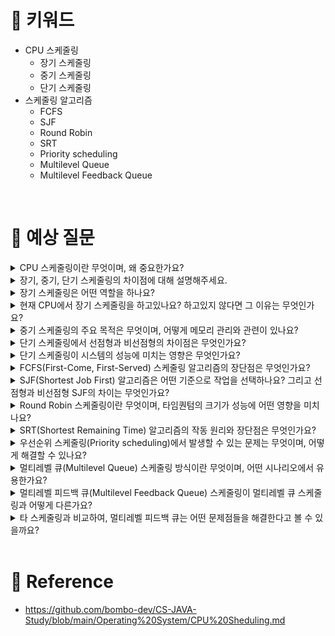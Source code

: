 # 📍 키워드
- CPU 스케줄링
    - 장기 스케줄링
    - 중기 스케줄링
    - 단기 스케줄링
- 스케줄링 알고리즘
    - FCFS
    - SJF
    - Round Robin
    - SRT
    - Priority scheduling
    - Multilevel Queue
    - Multilevel Feedback Queue
<br>

# 📍 예상 질문
<details>
<summary>CPU 스케줄링이란 무엇이며, 왜 중요한가요?</summary>
<div markdown="1">

- CPU 스케줄링은 운영 체제의 스케줄러가 CPU가 처리해야 할 여러 프로세스 또는 스레드 중에서 어떤 것을 다음으로 실행할지 결정하는 과정입니다. 이 스케줄링은 시스템 내의 준비 큐에 있는 프로세스들 사이에서 이루어지며, 효율적인 CPU 사용과 공정한 자원 배분을 목표로 합니다. CPU 스케줄링은 다음과 같은 이유로 중요합니다.
1. 성능 최적화: CPU 스케줄링은 시스템의 성능을 최적화하는 데 중요한 역할을 합니다. 적절한 스케줄링 알고리즘을 사용함으로써 처리량(Throughput), 응답 시간(Response Time), 대기 시간(Waiting Time) 및 CPU 사용률을 개선할 수 있습니다.
2. 자원 활용도 증가: CPU와 같은 시스템 자원의 활용도를 극대화하는 것은 중요합니다. 효과적인 스케줄링을 통해 CPU가 유휴 상태에 머무르는 시간을 줄이고, 시스템 자원을 최대한 활용할 수 있습니다.
3. 시스템의 공정성 보장: 여러 프로세스가 시스템 자원을 공평하게 사용할 수 있도록 하는 것도 중요합니다. 스케줄링은 모든 프로세스가 적절한 CPU 시간을 할당받도록 관리하여, 특정 프로세스가 자원을 독점하는 것을 방지합니다.
4. 멀티태스킹 및 다중 프로그래밍 환경 지원: 현대의 운영 체제는 멀티태스킹과 다중 프로그래밍을 지원합니다. 이러한 환경에서는 동시에 여러 프로세스가 실행될 수 있으므로, CPU 스케줄링이 이 프로세스들 사이에서 효과적으로 CPU 시간을 분배하는 역할을 합니다.
5. 사용자 경험 개선: 사용자 입장에서는 애플리케이션의 응답성과 성능이 중요합니다. 효과적인 CPU 스케줄링은 사용자 요청에 대한 빠른 응답 시간을 보장하고, 이로 인해 전반적인 사용자 경험을 개선할 수 있습니다.
6. 실시간 시스템 지원: 실시간 운영 체제에서는 특정 작업이 정해진 시간 내에 완료되어야 합니다. CPU 스케줄링은 이러한 시간 제약 조건을 충족시키기 위해 필수적인 역할을 수행합니다.

</div>
</details>
<details>
<summary>장기, 중기, 단기 스케줄링의 차이점에 대해 설명해주세요.</summary>
<div markdown="1">

- 장기 스케줄링(Job Scheduler)
    - 목적: 장기 스케줄링의 주요 목적은 어떤 프로세스가 시스템에 진입하여 실행될 준비를 할 것인지 결정하는 것입니다. 이는 프로세스가 시스템의 준비 큐로 들어가는 속도를 조절하여, 멀티 프로그래밍의 정도를 결정합니다.
    - 기능: 시스템의 리소스에 대한 수요와 공급을 조절하는 역할을 합니다. 즉, 시스템의 부하를 관리하여 너무 많은 프로세스가 동시에 실행되어 시스템이 과부하되는 것을 방지합니다.
    - 주기: 상대적으로 긴 주기를 가지며, 프로세스의 생성과 종료에 영향을 줍니다.
- 중기 스케줄링(Swapper)
    - 목적: 중기 스케줄링의 목적은 시스템의 성능을 최적화하기 위해 현재 실행 중이거나 실행을 대기하고 있는 프로세스들을 메모리와 스왑 영역(swap space) 사이에서 이동시키는 것입니다. 이를 통해 메모리 관리 및 멀티태스킹의 효율성을 개선합니다.
    - 기능: 중기 스케줄링은 메모리 사용률을 극대화하고, 메모리 오버헤드를 최소화하기 위해 프로세스를 스왑 아웃(swap out)하거나 스왑 인(swap in)합니다. 이 과정에서 프로세스의 상태가 준비(ready) 상태와 대기(waiting) 상태 사이에서 변경될 수 있습니다.
    - 주기: 장기와 단기 스케줄링 사이에 위치하며, 메모리 사용의 동적 조절을 위해 사용됩니다.
- 단기 스케줄링(CPU Scheduler)
    - 목적: 단기 스케줄링, 또는 CPU 스케줄링의 주요 목적은 준비 큐에 있는 프로세스들 중 어느 하나를 선택하여 CPU를 할당하는 것입니다. 이는 시스템의 응답 시간, 처리량 등을 최적화하는 데 중점을 둡니다.
    - 기능: 시스템의 효율성을 최대화하기 위해 프로세스 사이에서 CPU 시간을 공정하게 분배합니다. 이를 위해 다양한 스케줄링 알고리즘(예: FCFS, SJF, Round Robin 등)이 사용됩니다.
    - 주기: 매우 짧은 주기를 가지며, CPU와 프로세스 간의 상호 작용을 관리합니다.

</div>
</details>
<details>
<summary>장기 스케줄링은 어떤 역할을 하나요?</summary>
<div markdown="1">

- 이 스케줄링의 핵심 목적은 시스템 내에 어떤 프로세스들이 진입하여 실행될 준비를 할 것인지 결정하는 것입니다. 즉, 프로세스가 시스템의 준비 큐에 들어가는 속도를 조절함으로써 멀티프로그래밍의 정도를 결정하고, 시스템의 부하를 관리합니다. 이를 통해 시스템의 성능과 효율성을 극대화하고자 합니다.
- 장기 스케줄링의 역할
    - 멀티 프로그래밍 정도의 조절: 시스템의 멀티프로그래밍 수준을 결정합니다. 즉, 동시에 메모리에 존재할 수 있는 프로세스의 수를 조절하여, 시스템의 리소스가 효율적으로 사용될 수 있도록 합니다.
    - 시스템 부하 관리: 너무 많은 프로세스가 동시에 실행되면 시스템의 성능이 저하될 수 있습니다. 장기 스케줄링은 시스템에 새로운 프로세스를 추가하는 것을 관리하여, 시스템의 부하를 적절히 유지합니다.
    - 리소스 할당: 프로세스가 시스템에 진입할 때 필요한 리소스(예: 메모리, 입출력 장치 등)를 할당받습니다. 이는 프로세스가 실행되기 전에 필요한 준비 단계입니다.

</div>
</details>
<details>
<summary>현재 CPU에서 장기 스케줄링을 하고있나요? 하고있지 않다면 그 이유는 무엇인가요?</summary>
<div markdown="1">

- 초기 컴퓨터 시스템에서 장기 스케줄러의 주된 역할은 시스템의 자원을 효율적으로 사용하기 위해 어떤 프로세스를 메모리에 적재할지 결정하는 것이었습니다. 하지만, 하드웨어의 발전으로 메모리와 처리 능력이 크게 향상되면서 대부분의 시스템에서는 많은 수의 프로세스를 동시에 메모리에 적재하고 관리할 수 있게 되었습니다. 이로 인해 장기 스케줄러의 필요성이 줄어들었습니다.

</div>
</details>
<details>
<summary>중기 스케줄링의 주요 목적은 무엇이며, 어떻게 메모리 관리와 관련이 있나요?</summary>
<div markdown="1">

- 중기 스케줄링의 주요 목적은 시스템의 성능을 최적화하기 위해 현재 실행 중이거나 실행을 대기하고 있는 프로세스들을 메모리와 스왑 영역(swap space) 사이에서 이동시키는 것입니다. 이를 통해 메모리 관리와 멀티태스킹의 효율성을 개선하고, 시스템의 전반적인 성능을 향상시킵니다.
- 중기 스케줄링의 주요 목적
    - 메모리 사용 최적화: 중기 스케줄링은 메모리 사용률을 최적화하여, 시스템의 리소스를 더 효율적으로 사용할 수 있도록 합니다. 이는 메모리가 제한된 시스템에서 특히 중요합니다.
    - 시스템의 성능 개선: 메모리와 CPU 리소스 사이의 균형을 맞추어 시스템의 성능을 개선합니다. 프로세스가 메모리에 적재되거나 제거됨으로써, CPU 사용률과 메모리 사용률 사이의 최적의 균형을 찾으려고 합니다.
    - 멀티태스킹 효율성 개선: 실행 가능한 프로세스의 집합을 관리하여 멀티태스킹 환경에서의 효율성을 개선합니다. 이는 사용자에게 더 나은 응답 시간과 처리량을 제공하는 데 도움이 됩니다.

- 메모리 관리와의 관련성
    - 중기 스케줄링은 메모리 관리와 직접적으로 관련이 있습니다. 프로세스가 시스템 메모리와 스왑 영역 사이에서 이동함으로써, 실행 중인 프로세스의 메모리 요구사항과 사용 가능한 메모리 리소스 사이의 균형을 조절합니다. 다음과 같은 방식으로 메모리 관리와 연결됩니다:
        - 스왑 아웃(Swap out): 시스템 메모리가 부족할 때, 중기 스케줄러는 일부 프로세스를 스왑 영역으로 이동시켜 메모리를 확보할 수 있습니다. 이는 실행 중이지 않거나 우선순위가 낮은 프로세스를 대상으로 합니다.
        - 스왑 인(Swap in): 실행을 위해 필요한 프로세스가 스왑 영역에 있는 경우, 중기 스케줄러는 해당 프로세스를 다시 메모리로 불러옵니다. 이 과정에서 필요하지 않은 프로세스를 스왑 아웃할 수도 있습니다.
        - 메모리 조각화 관리: 중기 스케줄링은 프로세스를 메모리와 스왑 영역 사이에서 이동시킴으로써 메모리 조각화를 관리하고, 메모리 사용 효율을 개선할 수 있습니다.
    - 이러한 방식으로 중기 스케줄링은 메모리 사용을 최적화하고, 시스템의 전반적인 성능과 사용자 경험을 향상시키는 데 중요한 역할을 합니다.

</div>
</details>
<details>
<summary>단기 스케줄링에서 선점형과 비선점형의 차이점은 무엇인가요?</summary>
<div markdown="1">

- 선점형 스케줄링
    - 정의: 선점형 스케줄링은 이미 CPU를 할당받아 실행 중인 프로세스를 다른 프로세스가 중단시키고 CPU를 선점할 수 있는 스케줄링 방식입니다.
    - 장점: 응답 시간을 단축시킬 수 있으며, 더 높은 우선순위의 작업이 도착했을 때 신속하게 대응할 수 있습니다. 실시간 시스템에서 요구되는 시간 제약 조건을 충족시키기에 적합합니다.
    - 단점: 선점 로직으로 인해 추가적인 오버헤드가 발생할 수 있으며, 자주 선점이 발생하면 프로세스 간의 컨텍스트 스위치로 인한 비용이 증가합니다.
    - 예시: Round Robin, Shortest Remaining Time First(SRTF), Priority Scheduling(선점형)
- 비선점형 스케줄링
    - 정의: 비선점형 스케줄링은 한 번 CPU를 할당받은 프로세스가 해당 CPU 버스트를 완료할 때까지 CPU를 계속 사용할 수 있는 스케줄링 방식입니다. 다른 프로세스가 중간에 CPU를 빼앗을 수 없습니다.
    - 장점: 컨텍스트 스위칭이 덜 발생하여 관련 오버헤드가 줄어들며, 시스템의 예측 가능성이 높아집니다.
    - 단점: 높은 우선순위의 작업이 도착하더라도, 이미 실행 중인 작업이 완료될 때까지 대기해야 하므로 응답 시간이 길어질 수 있습니다. 이는 특히 I/O 집중적인 작업에서 CPU를 오래 동안 사용하지 않을 때 비효율적일 수 있습니다.
    - 예시: First-Come, First-Served(FCFS), Shortest Job First(SJF), Priority Scheduling(비선점형)
- 각 스케줄링 방식의 선택은 시스템의 요구 사항, 작업의 특성, 시스템의 성능 목표 등에 따라 달라집니다. 선점형 스케줄링은 더 높은 응답성과 실시간 처리가 필요한 환경에 적합한 반면, 비선점형 스케줄링은 예측 가능성과 시스템의 단순성을 중시하는 환경에서 유리할 수 있습니다.

</div>
</details>
<details>
<summary>단기 스케줄링이 시스템의 성능에 미치는 영향은 무엇인가요?</summary>
<div markdown="1">

1. 응답 시간(Response Time): 사용자나 시스템이 요청을 제출한 후 첫 번째 응답을 받기까지의 시간입니다. 단기 스케줄링 알고리즘은 프로세스가 빠르게 CPU에 접근할 수 있도록 관리함으로써 응답 시간을 단축할 수 있습니다.
2. 처리량(Throughput): 단위 시간당 완료된 프로세스의 수입니다. 효율적인 단기 스케줄링은 더 많은 작업을 더 빠르게 완료할 수 있도록 하여 처리량을 증가시킵니다.
3. 대기 시간(Waiting Time): 프로세스가 준비 큐에서 실행을 기다리는 시간의 총 합입니다. 적절한 스케줄링 알고리즘을 사용하면 프로세스의 대기 시간을 최소화하여 시스템의 전반적인 효율성을 향상시킬 수 있습니다.
4. 사용률(Utilization): CPU와 같은 시스템 리소스의 사용률입니다. 단기 스케줄링은 CPU가 가능한 한 많은 시간 동안 유휴 상태가 되지 않도록 하여 리소스 사용률을 극대화합니다.

</div>
</details>
<details>
<summary>FCFS(First-Come, First-Served) 스케줄링 알고리즘의 장단점은 무엇인가요?</summary>
<div markdown="1">

- FCFS(First-Come, First-Served) 스케줄링 알고리즘은 가장 간단하고 직관적인 CPU 스케줄링 방법 중 하나입니다. 이 알고리즘은 프로세스가 준비 큐에 도착하는 순서대로 CPU 시간을 할당합니다. FCFS 알고리즘의 장단점을 살펴보겠습니다.

- 장점
    - 단순성과 공정성: FCFS는 구현하기 매우 간단하며, 모든 프로세스가 도착 순서대로 처리되므로 공정한 방식으로 간주됩니다.
    - 예측 가능성: 프로세스의 실행 순서가 명확하므로, 시스템의 동작을 예측하기 쉽습니다.
    - 추가적인 CPU 오버헤드 감소: 프로세스를 선택하는 데 있어 복잡한 계산이 필요 없기 때문에, CPU 스케줄링 오버헤드가 낮습니다.
    - 배치 처리 시스템에 적합: 실행 시간이 비슷한 프로세스들을 순차적으로 처리하는 배치 처리 시스템에서 효율적으로 작동합니다.
- 단점
    - 병목 현상(Convoy Effect): 긴 실행 시간을 가진 프로세스가 먼저 도착할 경우, 이후에 도착하는 짧은 프로세스들이 오랜 시간 대기해야 하는 병목 현상이 발생할 수 있습니다.
    - 비효율적인 CPU 이용: FCFS는 CPU를 효율적으로 이용하지 못하며, CPU가 유휴 상태에 있을 때도 있습니다. 특히 입출력(IO)를 많이 하는 프로세스의 경우 CPU 이용률이 떨어질 수 있습니다.
    - 불평등한 서비스 제공: 짧은 작업이나 중요한 작업이 긴 작업 뒤에 배치되면, 응답 시간이 길어지고 사용자 또는 중요 작업에 불리할 수 있습니다.
    - 평균 대기 시간이 길 수 있음: 특히 짧은 작업이 많고, 이들이 긴 작업 뒤에 오는 경우 평균 대기 시간이 길어질 수 있습니다.

</div>
</details>
<details>
<summary>SJF(Shortest Job First) 알고리즘은 어떤 기준으로 작업을 선택하나요? 그리고 선점형과 비선점형 SJF의 차이는 무엇인가요?</summary>
<div markdown="1">

- SJF(Shortest Job First) 알고리즘은 작업(프로세스)의 실행 시간을 기준으로 CPU 스케줄링을 결정하는 알고리즘입니다. 이 알고리즘의 목표는 평균 대기 시간을 최소화하는 것입니다. SJF는 실행될 프로세스의 총 실행 시간을 미리 알고 있다고 가정하고, 가장 짧은 실행 시간을 가진 프로세스부터 먼저 실행합니다.
- 작업 선택 기준
    - SJF 알고리즘에서는 각 프로세스의 예상 실행 시간을 기준으로 합니다. 준비 상태의 프로세스 중에서 실행 시간이 가장 짧은 프로세스가 CPU를 차지하게 됩니다. 이로 인해 평균 대기 시간이 다른 스케줄링 방법에 비해 상대적으로 짧아질 수 있습니다.

- 선점형(SJF)과 비선점형(SJF)의 차이
    - 비선점형 SJF(Non-Preemptive SJF): 이 방식에서는 한 번 CPU를 할당받은 프로세스가 실행을 완료할 때까지 CPU를 계속 사용합니다. 새로운 프로세스가 도착하더라도, 현재 실행 중인 프로세스가 완료될 때까지 대기해야 합니다. 이 방식은 구현이 비교적 간단하지만, 긴 프로세스가 실행 중일 때 짧은 프로세스가 도착하면 이러한 짧은 프로세스들이 긴 대기 시간을 겪게 됩니다.
    - 선점형 SJF(Preemptive SJF), 또는 SRTF(Shortest Remaining Time First): 선점형 SJF에서는 현재 실행 중인 프로세스보다 더 짧은 실행 시간을 가진 새로운 프로세스가 도착하면, 현재 프로세스의 실행을 중단(선점)하고 새로운 프로세스에게 CPU를 할당합니다. 이러한 방식은 더욱 공정하며 평균 대기 시간을 더욱 줄일 수 있지만, 선점으로 인해 추가적인 컨텍스트 스위칭이 발생할 수 있어 오버헤드가 증가할 수 있습니다.
- 선점형 SJF는 평균 대기 시간을 더욱 최소화할 수 있는 장점이 있지만, 실행 중인 프로세스를 중단하고 다른 프로세스로 전환하는 과정에서 발생하는 오버헤드를 고려해야 합니다. 반면, 비선점형 SJF는 구현이 간단하고 예측 가능하지만, 일부 프로세스에게는 불리할 수 있습니다.

</div>
</details>
<details>
<summary>Round Robin 스케줄링이란 무엇이며, 타임퀀텀의 크기가 성능에 어떤 영향을 미치나요?</summary>
<div markdown="1">

- Round Robin(RR) 스케줄링은 시분할 시스템을 위해 설계된 프로세스 스케줄링 알고리즘입니다. 이 방식은 모든 프로세스에게 동등한 시간(타임퀀텀 또는 타임 슬라이스라고 함) 동안 CPU를 사용할 기회를 제공함으로써 공정성을 보장합니다. 프로세스가 준비 큐에 도착하면, 순환 순서로 CPU 시간을 할당받으며, 할당된 시간 동안 작업을 완료하지 못하면 준비 큐의 맨 끝으로 이동하여 다시 자신의 차례가 올 때까지 기다립니다.

- 타임퀀텀의 크기가 성능에 미치는 영향
    - 타임퀀텀의 크기는 Round Robin 스케줄링의 성능에 중요한 영향을 미칩니다. 타임퀀텀의 크기를 조정함으로써 시스템의 응답 시간, CPU 이용률, 컨텍스트 스위칭 오버헤드 등 여러 성능 지표를 최적화할 수 있습니다.
    1. 타임퀀텀이 너무 클 때:
        - 타임퀀텀이 너무 크면, RR 스케줄링은 사실상 FCFS(First-Come, First-Served) 스케줄링과 유사해집니다.
        - 프로세스가 자신의 타임퀀텀 동안 작업을 완료할 수 있어, 컨텍스트 스위칭이 줄어듭니다.
        - 그러나, 응답 시간이 길어질 수 있으며, 짧은 작업을 기다리게 하는 등의 공정성 문제가 발생할 수 있습니다.
    2. 타임퀀텀이 너무 작을 때:
        - 타임퀀텀이 너무 작으면, 프로세스 간의 자주 전환되어 컨텍스트 스위칭 오버헤드가 증가합니다.
        - 이는 CPU 이용률을 낮출 수 있으며, 시스템의 전반적인 성능을 저하시킬 수 있습니다.
    - 그러나, 작은 타임퀀텀은 더 빠른 응답 시간을 제공하며, 시스템이 더 반응적으로 느껴질 수 있습니다.
    - 적절한 타임퀀텀의 선택은 시스템의 요구사항과 환경에 따라 달라질 수 있습니다. 일반적으로, 타임퀀텀은 프로세스의 평균 실행 시간보다 약간 큰 값을 설정하는 것이 좋습니다. 이렇게 함으로써 공정성과 CPU 이용률 사이의 균형을 찾고, 시스템의 전반적인 성능을 최적화할 수 있습니다. 실험과 조정을 통해 각각의 시스템에 맞는 최적의 타임퀀텀 값을 찾는 것이 중요합니다.

</div>
</details>
<details>
<summary>SRT(Shortest Remaining Time) 알고리즘의 작동 원리와 장단점은 무엇인가요?</summary>
<div markdown="1">

- SRT(Shortest Remaining Time) 알고리즘은 선점형 스케줄링 알고리즘으로, 각 프로세스의 남은 실행 시간을 기준으로 CPU 스케줄링을 결정합니다. 이 방법은 SJF(Shortest Job First) 알고리즘의 선점형 버전이며, 때로는 SRTF(Shortest Remaining Time First)라고도 합니다.
- 작동 원리
    1. 선점 기반: 현재 실행 중인 프로세스보다 짧은 남은 실행 시간을 가진 새로운 프로세스가 도착하면, 현재 프로세스의 실행을 중단하고 새 프로세스에 CPU를 할당합니다.
    2. 남은 실행 시간 비교: 준비 큐에 있는 모든 프로세스의 남은 실행 시간을 주기적으로 비교하여, 가장 짧은 남은 실행 시간을 가진 프로세스에 CPU를 할당합니다.
    3. 동적 스케줄링: 프로세스의 실행 도중에도 상황에 따라 현재 실행 중인 프로세스를 변경할 수 있기 때문에, 프로세스의 도착과 실행 상황에 따라 동적으로 스케줄링이 이루어집니다.
- 장점
    1. 효율적인 CPU 이용: 짧은 작업에 우선순위를 부여함으로써, 평균 대기 시간과 응답 시간을 최소화합니다.
    2. 빠른 프로세스 처리: 짧은 프로세스는 빠르게 처리되므로, 사용자나 시스템에 대한 빠른 피드백 제공이 가능합니다.
    3. 병목 현상 감소: 긴 프로세스가 시스템을 점유하는 시간이 줄어들어, 시스템의 병목 현상을 완화할 수 있습니다.
- 단점
    1. 별도의 정보 필요: 각 프로세스의 정확한 남은 실행 시간을 알아야 하므로, 실제 환경에서 추정하기 어렵습니다.
    2. 스타베이션: 긴 작업이 계속해서 밀려나, 실행될 기회를 얻지 못할 수 있는 문제가 있습니다.
    3. 오버헤드 증가: 선점형 스케줄링은 자주 컨텍스트 스위칭이 발생하므로, 오버헤드가 증가할 수 있습니다.
- SRT 알고리즘은 특히 평균 대기 시간을 중요시하는 환경에서 유용합니다. 그러나 긴 프로세스에 대한 공정성 문제와 실행 시간 추정의 어려움 등을 고려하여 적용해야 합니다.

</div>
</details>
<details>
<summary>우선순위 스케줄링(Priority scheduling)에서 발생할 수 있는 문제는 무엇이며, 어떻게 해결할 수 있나요?</summary>
<div markdown="1">

- 우선순위 스케줄링(Priority Scheduling)은 프로세스에 우선순위를 할당하고, 가장 높은 우선순위를 가진 프로세스부터 CPU를 할당하는 스케줄링 방식입니다. 이 방식은 효율적이고 특정 작업의 중요도를 반영할 수 있다는 장점이 있지만, 몇 가지 문제점도 동반합니다.
- 발생할 수 있는 문제
    1. 스타베이션(기아 현상): 낮은 우선순위를 가진 프로세스가 높은 우선순위의 프로세스들에 의해 계속해서 밀려나 실행될 기회를 얻지 못하는 현상입니다. 시스템에서 계속해서 높은 우선순위의 프로세스가 도착한다면, 낮은 우선순위의 프로세스는 무한히 대기하게 될 수 있습니다.
    2. 우선순위 역전(Priority Inversion): 낮은 우선순위의 프로세스가 공유 자원을 점유하고 있고, 이 자원이 높은 우선순위의 프로세스에 의해 필요로 되는 경우, 낮은 우선순위의 프로세스가 높은 우선순위의 프로세스보다 더 오랜 시간 동안 CPU를 점유할 수 있는 현상입니다. 이는 시스템의 응답성을 저하시킬 수 있습니다.
- 해결 방안
    1. 에이징(Aging): 스타베이션 문제를 해결하기 위해 낮은 우선순위의 프로세스에 대해 시간이 지남에 따라 점차 우선순위를 증가시키는 방법입니다. 이를 통해 모든 프로세스가 결국에는 실행될 수 있는 기회를 보장합니다.
    2. 우선순위 상속(Priority Inheritance): 우선순위 역전 문제를 해결하기 위한 방법으로, 높은 우선순위의 프로세스가 필요로 하는 자원을 점유하고 있는 낮은 우선순위의 프로세스가 임시로 높은 우선순위의 값을 상속받아, 자원을 빨리 해제할 수 있도록 합니다. 이로써 우선순위 역전 문제를 완화할 수 있습니다.

</div>
</details>
<details>
<summary>멀티레벨 큐(Multilevel Queue) 스케줄링 방식이란 무엇이며, 어떤 시나리오에서 유용한가요?</summary>
<div markdown="1">

- 멀티레벨 큐(Multilevel Queue) 스케줄링 방식은 프로세스를 여러 개의 큐에 분류하여 관리하는 스케줄링 방법입니다. 이 방식은 프로세스의 특성(예: 우선순위, 프로세스 타입, 메모리 요구량 등)에 따라 다른 큐에 할당하고, 각 큐는 자신의 스케줄링 알고리즘(예: 라운드 로빈, 우선순위 스케줄링 등)을 가집니다.
- 구조 및 작동 원리
    1. 큐의 분류: 시스템은 여러 개의 큐를 생성하고, 각 큐는 특정한 유형의 프로세스를 위한 것입니다. 예를 들어, 시스템 프로세스, 대화형 사용자 프로세스, 배치 작업 등으로 구분할 수 있습니다.
    2. 큐별 스케줄링 정책: 각 큐는 독립적인 스케줄링 정책을 가집니다. 예를 들어, 높은 우선순위의 큐는 우선순위 스케줄링을 사용하고, 배치 작업 큐는 FCFS(First Come, First Served) 방식을 사용할 수 있습니다.
    3. 고정된 우선순위: 각 큐는 고정된 우선순위를 가지며, CPU는 높은 우선순위의 큐부터 낮은 우선순위의 큐까지 순차적으로 프로세스를 선택하여 실행합니다.
- 멀티레벨 큐 스케줄링이 유용한 시나리오
    1. 다양한 프로세스 유형을 관리해야 하는 시스템: 멀티레벨 큐 스케줄링은 프로세스의 유형이나 요구 사항이 서로 다른 다양한 작업을 효율적으로 관리해야 하는 환경에서 유용합니다.
    2. 실시간 및 대화형 작업의 우선 처리가 필요한 경우: 실시간 처리가 필요한 작업이나 사용자의 입력을 기다리는 대화형 작업에 높은 우선순위를 부여하여, 이러한 작업이 빠르게 처리될 수 있도록 할 수 있습니다.
    3. 시스템의 성능과 반응성을 높이고자 하는 경우: 다양한 유형의 작업에 최적화된 스케줄링 정책을 적용함으로써, 전체 시스템의 성능과 반응성을 향상시킬 수 있습니다.
- 멀티레벨 큐 스케줄링은 다양한 요구 사항을 가진 프로세스들을 효율적으로 관리할 수 있게 해주지만, 각 큐 간의 이동이 제한되어 있어 유연성이 다소 떨어지는 단점이 있습니다. 따라서, 시스템의 요구 사항과 특성을 충분히 고려하여 이 스케줄링 방식을 적용해야 합니다.

</div>
</details>
<details>
<summary>멀티레벨 피드백 큐(Multilevel Feedback Queue) 스케줄링이 멀티레벨 큐 스케줄링과 어떻게 다른가요?</summary>
<div markdown="1">

- 멀티레벨 큐 스케줄링
    - 멀티레벨 큐 스케줄링에서는 프로세스가 시스템에 들어올 때 특정한 큐에 할당되며, 그 후로는 그 큐에 고정되어 다른 큐로 이동할 수 없습니다. 각 큐는 자체적인 스케줄링 알고리즘(예: 라운드 로빈, 우선순위 스케줄링 등)을 가지고 있으며, 큐들 사이에는 고정된 우선순위 순서가 있어서 CPU 접근성이 결정됩니다. 이 방식은 프로세스의 유형이 명확하고, 각 유형별로 다른 스케줄링 요구가 있는 경우에 적합합니다.
- 멀티레벨 피드백 큐 스케줄링
    - 멀티레벨 피드백 큐 스케줄링에서는 프로세스가 실행되는 동안 그 특성에 따라 다른 큐로 이동할 수 있습니다. 이 방식은 프로세스의 실행 시간, 대기 시간 등의 실행 특성에 따라 프로세스의 우선순위를 동적으로 조정합니다. 목적은 시스템의 반응 시간을 최소화하고 CPU 사용률을 최대화하는 것입니다. 프로세스가 짧은 시간 동안 CPU를 사용하면 높은 우선순위 큐로 이동할 수 있고, CPU를 오랫동안 사용하면 낮은 우선순위의 큐로 이동시킵니다. 이런 방식은 프로세스의 다양한 요구와 특성을 더 유연하게 수용할 수 있도록 해줍니다.
- 주요 차이점
    - 큐 간 이동: 멀티레벨 큐 스케줄링에서는 프로세스가 한 번 큐에 할당되면 그 큐에 고정됩니다. 반면, 멀티레벨 피드백 큐 스케줄링에서는 프로세스가 다른 큐로 이동할 수 있어, 그 실행 특성에 따라 우선순위가 변경될 수 있습니다.
    - 유연성: 멀티레벨 피드백 큐 스케줄링은 프로세스의 동적인 특성을 반영할 수 있어 유연성이 더 높습니다. 멀티레벨 큐 스케줄링은 비교적 고정적인 프로세스 분류에 기반합니다.

</div>
</details>
<details>
<summary>타 스케줄링과 비교하여, 멀티레벨 피드백 큐는 어떤 문제점들을 해결한다고 볼 수 있을까요?</summary>
<div markdown="1">

1. 별도의 프로세스 유형 처리
    - 문제: 단일 큐나 단순 우선순위 스케줄링 방식에서는 CPU 집약적인 작업과 I/O 집약적인 작업 사이의 균형을 맞추기 어렵습니다. 이 때문에 어떤 유형의 작업이 다른 작업에 비해 과도하게 우선시되거나 지연될 수 있습니다.
    - 해결: MFQ는 다양한 우선순위의 큐를 사용하고, 프로세스의 특성에 따라 동적으로 큐를 이동시키므로, CPU 및 I/O 요구 사항이 다양한 프로세스를 보다 효율적으로 처리합니다.
2. 기아 현상(Starvation) 방지
- 문제: 우선순위 스케줄링에서 낮은 우선순위의 프로세스는 높은 우선순위의 프로세스가 계속해서 들어올 경우 CPU를 할당받지 못하는 기아 현상에 빠질 수 있습니다.
- 해결: MFQ는 시간이 지남에 따라 대기하는 프로세스의 우선순위를 점진적으로 높여주어, 모든 프로세스가 결국에는 CPU 시간을 얻을 수 있도록 보장합니다.
3. 시스템 반응 시간 최적화
    - 문제: 일괄 처리 시스템이나 단일 큐 스케줄링은 인터랙티브한 작업에 대한 시스템의 반응 시간을 최적화하는 데 한계가 있습니다.
    - 해결: MFQ는 짧은 작업이나 인터랙티브한 프로세스를 빠르게 처리할 수 있는 높은 우선순위 큐를 제공함으로써 사용자에게 더 나은 반응 시간을 제공합니다.
4. 유연성과 효율성
    - 문제: 고정된 스케줄링 정책은 다양한 종류의 작업 부하와 프로세스 요구 사항의 변화에 효과적으로 대응하기 어렵습니다.
    - 해결: MFQ 스케줄링은 프로세스의 행동을 기반으로 우선순위를 동적으로 조정함으로써, 다양한 시나리오에서 시스템의 성능을 유지하고 최적화할 수 있는 유연성을 제공합니다.

</div>
</details>



<br>

# 📍 Reference
- https://github.com/bombo-dev/CS-JAVA-Study/blob/main/Operating%20System/CPU%20Sheduling.md